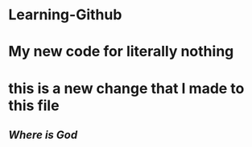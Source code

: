 # Learning-Github

# My new code for literally nothing 

# this is a new change that I made to this file

## *Where is God*
